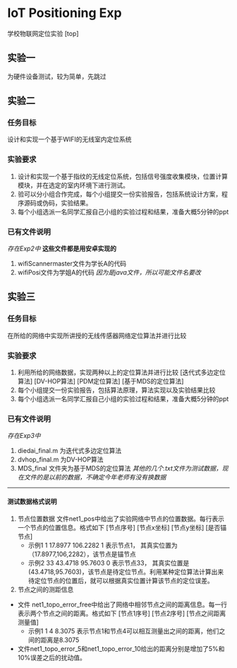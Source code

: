 # IoT Positioning Exp

学校物联网定位实验
[top]
## 实验一
为硬件设备测试，较为简单，先跳过
## 实验二
### 任务目标
设计和实现一个基于WIFI的无线室内定位系统
### 实验要求
1. 设计和实现一个基于指纹的无线定位系统，包括信号强度收集模块，位置计算模块，并在选定的室内环境下进行测试。
1. 验可以分小组合作完成，每个小组提交一份实验报告，包括系统设计方案，程序源码或伪码，实验结果。
1. 每个小组选派一名同学汇报自己小组的实验过程和结果，准备大概5分钟的ppt
### 已有文件说明
_存在Exp2中_
__这些文件都是用安卓实现的__
1. wifiScannermaster文件为学长A的代码
1. wifiPosi文件为学姐A的代码
_因为是java文件，所以可能文件名要改_
## 实验三
### 任务目标
在所给的网络中实现所讲授的无线传感器网络定位算法并进行比较
### 实验要求
1. 利用所给的网络数据，实现两种以上的定位算法并进行比较
[迭代式多边定位算法] [DV-HOP算法] [PDM定位算法] [基于MDS的定位算法]
1. 每个小组提交一份实验报告，包括算法原理，算法实现以及实验结果比较
1. 每个小组选派一名同学汇报自己小组的实验过程和结果，准备大概5分钟的ppt
### 已有文件说明
_存在Exp3中_
1. diedai_final.m 为迭代式多边定位算法
1. dvhop_final.m 为DV-HOP算法
1. MDS_final 文件夹为基于MDS的定位算法
_其他的几个.txt文件为测试数据，现在文件的是以前的数据，不确定今年老师有没有换数据_
  -------------------
#### 测试数据格式说明
1. 节点位置数据
文件net1_pos中给出了实验网络中节点的位置数据。每行表示一个节点的位置信息。格式如下
	[节点序号] [节点x坐标] [节点y坐标] [是否锚节点]
    * 示例1
 	1   17.8977  106.2282    1
    表示节点1， 其真实位置为（17.8977,106,2282），该节点是锚节点
    * 示例2
    33   43.4718   95.7603         0
  表示节点33， 其真实位置是(43.4718,95.7603)，该节点是待定位节点。利用某种定位算法计算出来待定位节点的位置后，就可以根据真实位置计算该节点的定位误差。
2. 节点之间的测距信息
* 文件 net1_topo_error_free中给出了网络中相邻节点之间的距离信息。每一行表示两个节点之间的距离。格式如下
	[节点1序号]  [节点2序号] [节点之间距离测量值]
    * 示例1
	1    4    8.3075
	表示节点1和节点4可以相互测量出之间的距离，他们之间的距离是8.3075
* 文件net1_topo_error_5和net1_topo_error_10给出的距离分别是增加了5%和10%误差之后的扰动值。
